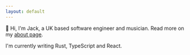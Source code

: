```yaml
---
layout: default
---
```

👋 Hi, I'm Jack, a UK based software engineer and musician. Read more on my [about page](/about).

I'm currently writing Rust, TypeScript and React.

